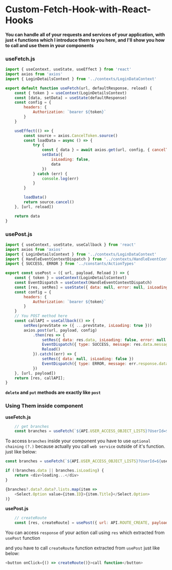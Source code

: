 # Custom-Fetch-Hook-with-React-Hooks

**You can handle all of your requests and services of your application, with just `4` functions which I introduce them to you here, and I'll show you how to call and use them in your components**


### useFetch.js

```js
import { useContext, useState, useEffect } from 'react'
import axios from 'axios'
import { LoginDetailsContext } from '../contexts/LoginDataContext'

export default function useFetch(url, defaultResponse, reload) {
    const { token } = useContext(LoginDetailsContext)
    const [data, setData] = useState(defaultResponse)
    const config = {
        headers: {
            Authorization: `bearer ${token}`
        }
    }

    useEffect(() => {
        const source = axios.CancelToken.source()
        const loadData = async () => {
            try {
                const { data } = await axios.get(url, config, { cancelToken: source.token })
                setData({
                    isLoading: false,
                    data
                })
            } catch (err) {
                console.log(err)
            }
        }

        loadData()
        return source.cancel()
    }, [url, reload])

    return data
}
```


### usePost.js

```js
import { useContext, useState, useCallback } from 'react'
import axios from 'axios'
import { LoginDetailsContext } from '../contexts/LoginDataContext'
import { HandleEventContextDispatch } from '../contexts/HandleEventContext'
import { SUCCESS, ERROR } from '../constants/ActionTypes'

export const usePost = ({ url, payload, Reload }) => {
    const { token } = useContext(LoginDetailsContext)
    const EventDispatch = useContext(HandleEventContextDispatch)
    const [res, setRes] = useState({ data: null, error: null, isLoading: false })
    const config = {
        headers: {
            Authorization: `bearer ${token}`
        }
    }
    // You POST method here
    const callAPI = useCallback(() => {
        setRes(prevState => ({ ...prevState, isLoading: true }))
        axios.post(url, payload, config)
            .then(res => {
                setRes({ data: res.data, isLoading: false, error: null })
                EventDispatch({ type: SUCCESS, message: res.data.message })
                Reload()
            }).catch((err) => {
                setRes({ data: null, isLoading: false })
                EventDispatch({ type: ERROR, message: err.response.data.errors[0].error })
            })
    }, [url, payload])
    return [res, callAPI];
}
```

**`delete` and `put` methods are exactly like `post`**

### Using Them inside component


**useFetch.js**

```js
    // get branches
    const branches = useFetch(`${API.USER_ACCESS_OBJECT_LISTS}?UserId=${userId}&ObjectTypeId=4&ObjectAccessType=0`, { isLoading: true, data: null }, reload)
```




To access `branches` inside your component you have to use `optional chaining` `(?.)` because actually you call `web service` outside of it's function. just like below:

```js
const branches = useFetch(`${API.USER_ACCESS_OBJECT_LISTS}?UserId=${userId}&ObjectTypeId=4&ObjectAccessType=0`, { isLoading: true, data: null }, reload)

if (!branches.data || branches.isLoading) {
    return <div>loading...</div>
}

{branches?.data?.data?.lists.map(item =>
    <Select.Option value={item.ID}>{item.Title}</Select.Option>
)}
```




**usePost.js**

```js
    // createRoute
    const [res, createRoute] = usePost({ url: API.ROUTE_CREATE, payload: createRoutePayload, Reload })
```

You can access `response` of your action call using `res` which extracted from `usePost` function

and you have to call `createRoute` function extracted from `usePost` just like below:

```js
<button onClick={() => createRoute()}>call function</button>
```

